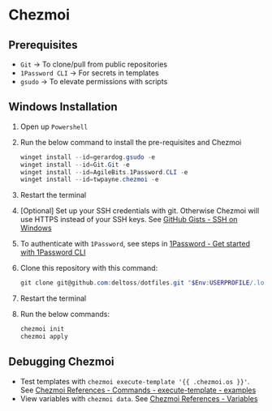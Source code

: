 # Chezmoi

## Prerequisites

- `Git` → To clone/pull from public repositories
- `1Password CLI` → For secrets in templates
- `gsudo` → To elevate permissions with scripts

## Windows Installation

1. Open up `Powershell`

1. Run the below command to install the pre-requisites and Chezmoi

   ```powershell
   winget install --id=gerardog.gsudo -e
   winget install --id=Git.Git -e
   winget install --id=AgileBits.1Password.CLI -e
   winget install --id=twpayne.chezmoi -e
   ```

3. Restart the terminal

4. [Optional] Set up your SSH credentials with git. Otherwise Chezmoi will use HTTPS instead of your SSH keys. See [GitHub Gists - SSH on Windows](https://gist.github.com/deltoss/d7aa8beb0e6d456b223041f9fe120b61)

5. To authenticate with `1Password`, see steps in [1Password - Get started with 1Password CLI](https://developer.1password.com/docs/cli/get-started/)

6. Clone this repository with this command:

   ```powershell
   git clone git@github.com:deltoss/dotfiles.git "$Env:USERPROFILE/.local/share/chezmoi"
   ```

7. Restart the terminal

8. Run the below commands:

   ```powershell
   chezmoi init
   chezmoi apply
   ```

## Debugging Chezmoi

- Test templates with `chezmoi execute-template '{{ .chezmoi.os }}'`. See [Chezmoi References - Commands - execute-template - examples](https://www.chezmoi.io/reference/commands/execute-template/#examples)
- View variables with `chezmoi data`. See [Chezmoi References - Variables](https://www.chezmoi.io/reference/templates/variables/)

